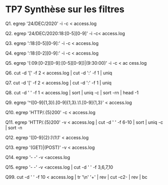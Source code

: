 # TP7 Synthèse sur les filtres

Q1. egrep '24/DEC/2020' -i -c < access.log

Q2. egrep '24/DEC/2020:18:[0-5][0-9]' -i  -c< access.log

Q3. egrep ':18:[0-5][0-9]:' -i  -c < access.log

Q4. egrep ':18:[0-2][0-9]:' -i  -c < access.log

Q5. egrep '(:09:[0-2][0-9]:[0-5][0-9])|(9:30:00)' -i  -c < ac
cess.log

Q6. cut -d '[' -f 2 < access.log | cut -d ':' -f 1 | uniq

Q7. cut -d '[' -f 2 < access.log | cut -d ':' -f 1 | uniq

Q8. cut -d ' ' -f 1 < access.log | sort | uniq -c | sort -rn | head -1

Q9. egrep '^([0-9]{1,3})\.[0-9]{1,3}\.\1\.[0-9]{1,3}' < access.log

Q10. egrep 'HTTP/.{5}200' -c < access.log

Q11. egrep 'HTTP/.{5}200' -v < access.log | cut -d ' ' -f 6-10 | sort | uniq -c | sort -n

Q12. egrep '([0-9]{2}:)\1\1' < access.log 

Q13. egrep '(GET)|(POST)' -v < access.log

Q14. egrep '\- \-' -v <access.log

Q15. egrep '\- \-' -v <access.log | cut -d ' ' -f 3,6,7,10

Q99. cut -d ' ' -f 10 < access.log | tr '\n' '+' | rev | cut -c2- | rev | bc